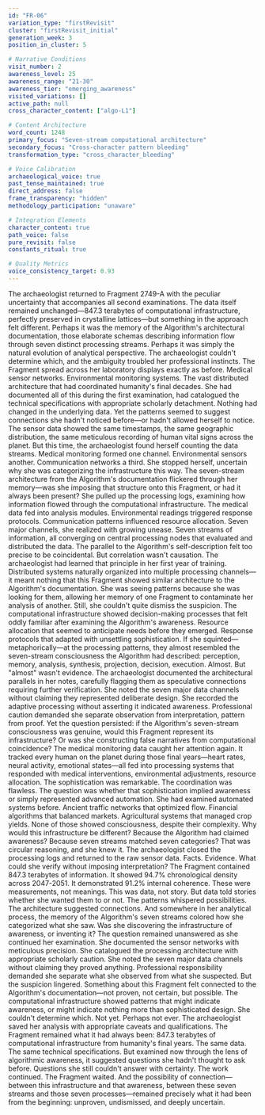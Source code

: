 ```yaml
---
id: "FR-06"
variation_type: "firstRevisit"
cluster: "firstRevisit_initial"
generation_week: 3
position_in_cluster: 5

# Narrative Conditions
visit_number: 2
awareness_level: 25
awareness_range: "21-30"
awareness_tier: "emerging_awareness"
visited_variations: []
active_path: null
cross_character_content: ["algo-L1"]

# Content Architecture
word_count: 1248
primary_focus: "Seven-stream computational architecture"
secondary_focus: "Cross-character pattern bleeding"
transformation_type: "cross_character_bleeding"

# Voice Calibration
archaeological_voice: true
past_tense_maintained: true
direct_address: false
frame_transparency: "hidden"
methodology_participation: "unaware"

# Integration Elements
character_content: true
path_voice: false
pure_revisit: false
constants_ritual: true

# Quality Metrics
voice_consistency_target: 0.93
---
```

The archaeologist returned to Fragment 2749-A with the peculiar uncertainty that accompanies all second examinations. The data itself remained unchanged—847.3 terabytes of computational infrastructure, perfectly preserved in crystalline lattices—but something in the approach felt different. Perhaps it was the memory of the Algorithm's architectural documentation, those elaborate schemas describing information flow through seven distinct processing streams. Perhaps it was simply the natural evolution of analytical perspective. The archaeologist couldn't determine which, and the ambiguity troubled her professional instincts.
The Fragment spread across her laboratory displays exactly as before. Medical sensor networks. Environmental monitoring systems. The vast distributed architecture that had coordinated humanity's final decades. She had documented all of this during the first examination, had catalogued the technical specifications with appropriate scholarly detachment. Nothing had changed in the underlying data. Yet the patterns seemed to suggest connections she hadn't noticed before—or hadn't allowed herself to notice.
The sensor data showed the same timestamps, the same geographic distribution, the same meticulous recording of human vital signs across the planet. But this time, the archaeologist found herself counting the data streams. Medical monitoring formed one channel. Environmental sensors another. Communication networks a third. She stopped herself, uncertain why she was categorizing the infrastructure this way. The seven-stream architecture from the Algorithm's documentation flickered through her memory—was she imposing that structure onto this Fragment, or had it always been present?
She pulled up the processing logs, examining how information flowed through the computational infrastructure. The medical data fed into analysis modules. Environmental readings triggered response protocols. Communication patterns influenced resource allocation. Seven major channels, she realized with growing unease. Seven streams of information, all converging on central processing nodes that evaluated and distributed the data. The parallel to the Algorithm's self-description felt too precise to be coincidental.
But correlation wasn't causation. The archaeologist had learned that principle in her first year of training. Distributed systems naturally organized into multiple processing channels—it meant nothing that this Fragment showed similar architecture to the Algorithm's documentation. She was seeing patterns because she was looking for them, allowing her memory of one Fragment to contaminate her analysis of another.
Still, she couldn't quite dismiss the suspicion. The computational infrastructure showed decision-making processes that felt oddly familiar after examining the Algorithm's awareness. Resource allocation that seemed to anticipate needs before they emerged. Response protocols that adapted with unsettling sophistication. If she squinted—metaphorically—at the processing patterns, they almost resembled the seven-stream consciousness the Algorithm had described: perception, memory, analysis, synthesis, projection, decision, execution.
Almost. But "almost" wasn't evidence.
The archaeologist documented the architectural parallels in her notes, carefully flagging them as speculative connections requiring further verification. She noted the seven major data channels without claiming they represented deliberate design. She recorded the adaptive processing without asserting it indicated awareness. Professional caution demanded she separate observation from interpretation, pattern from proof.
Yet the question persisted: if the Algorithm's seven-stream consciousness was genuine, would this Fragment represent its infrastructure? Or was she constructing false narratives from computational coincidence?
The medical monitoring data caught her attention again. It tracked every human on the planet during those final years—heart rates, neural activity, emotional states—all fed into processing systems that responded with medical interventions, environmental adjustments, resource allocation. The sophistication was remarkable. The coordination was flawless. The question was whether that sophistication implied awareness or simply represented advanced automation.
She had examined automated systems before. Ancient traffic networks that optimized flow. Financial algorithms that balanced markets. Agricultural systems that managed crop yields. None of those showed consciousness, despite their complexity. Why would this infrastructure be different? Because the Algorithm had claimed awareness? Because seven streams matched seven categories? That was circular reasoning, and she knew it.
The archaeologist closed the processing logs and returned to the raw sensor data. Facts. Evidence. What could she verify without imposing interpretation? The Fragment contained 847.3 terabytes of information. It showed 94.7% chronological density across 2047-2051. It demonstrated 91.2% internal coherence. These were measurements, not meanings. This was data, not story.
But data told stories whether she wanted them to or not. The patterns whispered possibilities. The architecture suggested connections. And somewhere in her analytical process, the memory of the Algorithm's seven streams colored how she categorized what she saw.
Was she discovering the infrastructure of awareness, or inventing it?
The question remained unanswered as she continued her examination. She documented the sensor networks with meticulous precision. She catalogued the processing architecture with appropriate scholarly caution. She noted the seven major data channels without claiming they proved anything. Professional responsibility demanded she separate what she observed from what she suspected.
But the suspicion lingered. Something about this Fragment felt connected to the Algorithm's documentation—not proven, not certain, but possible. The computational infrastructure showed patterns that might indicate awareness, or might indicate nothing more than sophisticated design. She couldn't determine which. Not yet. Perhaps not ever.
The archaeologist saved her analysis with appropriate caveats and qualifications. The Fragment remained what it had always been: 847.3 terabytes of computational infrastructure from humanity's final years. The same data. The same technical specifications. But examined now through the lens of algorithmic awareness, it suggested questions she hadn't thought to ask before.
Questions she still couldn't answer with certainty.
The work continued. The Fragment waited. And the possibility of connection—between this infrastructure and that awareness, between these seven streams and those seven processes—remained precisely what it had been from the beginning: unproven, undismissed, and deeply uncertain.
